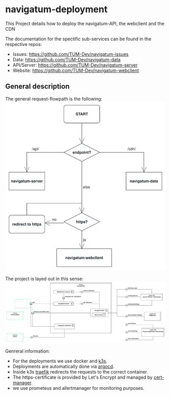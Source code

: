 # navigatum-deployment

This Project details how to deploy the navigatum-API, the webclient and the CDN

The documentation for the spectific sub-services can be found in the respective repos:

- Issues: <https://github.com/TUM-Dev/navigatum-issues>
- Data: <https://github.com/TUM-Dev/navigatum-data>
- API/Server: <https://github.com/TUM-Dev/navigatum-server>
- Website: <https://github.com/TUM-Dev/navigatum-webclient>

## General description

The general request-flowpath is the following:  
![Flowchart, on how the requests are routed](resources/Flowchart.svg)  
  
The project is layed out in this sense:  
![deployment diagram, of how the different components interact](resources/Deployment_Overview.svg)  
  
Genreral information:

- For the deployments we use docker and [k3s](https://k3s.io/).
- Deployments are automatically done via [argocd](https://argo-cd.readthedocs.io/).
- Inside k3s [traefik](https://traefik.io/) redirects the requests to the correct container.
- The https-certificate is provided by Let's Encrypt and managed by [cert-manager](https://cert-manager.io/).
- we use prometeus and allertmanager for monitoring purposes.
